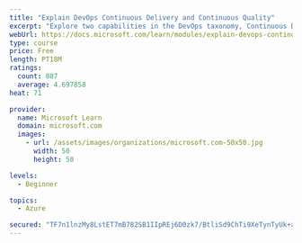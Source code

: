 ```yaml
---
title: "Explain DevOps Continuous Delivery and Continuous Quality"
excerpt: "Explore two capabilities in the DevOps taxonomy, Continuous Delivery and Continuous Quality."
webUrl: https://docs.microsoft.com/learn/modules/explain-devops-continous-delivery-quality/
type: course
price: Free
length: PT18M
ratings:
  count: 887
  average: 4.697858
heat: 71

provider:
  name: Microsoft Learn
  domain: microsoft.com
  images:
    - url: /assets/images/organizations/microsoft.com-50x50.jpg
      width: 50
      height: 50

levels:
  - Beginner

topics:
  - Azure

secured: "TF7n1lnzMy8LstET7mB782SB1IIpREj6D0zk7/BtliSd9ChTi9XeTynTyUk+aWdfmT0WDNCHvLTmLEMcxJNwZsdEbNLgT9XbcBr6X0QpeXxHfn445UUwnMdIxGk5cfYb6Z23uCfdUGr0jBXAIRcp/q/nO/pZIk3D3ofZGJD4l/oRo2xIlIKoC72/lZk3PpSFrtJUVsihJKu/prYUGiWJiIWcgFQRMi8L85aBDfht1F3ztVE6Af8/ff+Fsezv5WH7TIvYCI8xpxWNjsoNei3AarMBKJPGQIMgGymP72taH9OCXedlWKh0LTkdCsSbC5pX57KDjO6I2InY5NnPOE1KXCGPCToNPtJJVMLoxDJJA2y7EAoOPyrTui6/9+ZP2oXhUX5srnnbJtNb000rEzAN1v5XZ0Le/cm2ldqsZ3mYxpk=;rYOJJVgA3mBDRnmzBKx/XA=="
---
```


